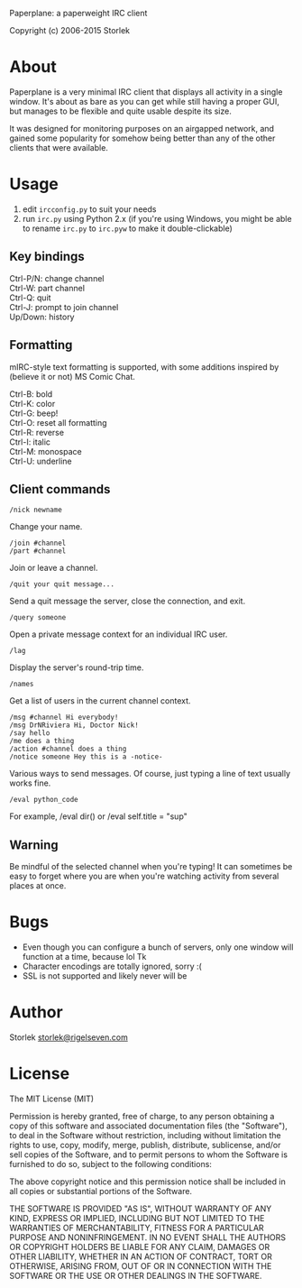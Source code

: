 Paperplane: a paperweight IRC client

Copyright (c) 2006-2015 Storlek


# About

Paperplane is a very minimal IRC client that displays all activity in
a single window. It's about as bare as you can get while still having
a proper GUI, but manages to be flexible and quite usable despite its
size.

It was designed for monitoring purposes on an airgapped network, and
gained some popularity for somehow being better than any of the other
clients that were available.


# Usage

1. edit `ircconfig.py` to suit your needs
2. run `irc.py` using Python 2.x
   (if you're using Windows, you might be able to rename `irc.py` to
   `irc.pyw` to make it double-clickable)


## Key bindings

Ctrl-P/N: change channel  
Ctrl-W: part channel  
Ctrl-Q: quit  
Ctrl-J: prompt to join channel  
Up/Down: history


## Formatting

mIRC-style text formatting is supported, with some additions inspired
by (believe it or not) MS Comic Chat.

Ctrl-B: bold  
Ctrl-K: color  
Ctrl-G: beep!  
Ctrl-O: reset all formatting  
Ctrl-R: reverse  
Ctrl-I: italic  
Ctrl-M: monospace  
Ctrl-U: underline


## Client commands

    /nick newname

Change your name.

    /join #channel
    /part #channel

Join or leave a channel.

    /quit your quit message...

Send a quit message the server, close the connection, and exit.

    /query someone

Open a private message context for an individual IRC user.

    /lag

Display the server's round-trip time.

    /names

Get a list of users in the current channel context.

    /msg #channel Hi everybody!
    /msg DrNRiviera Hi, Doctor Nick!
    /say hello
    /me does a thing
    /action #channel does a thing
    /notice someone Hey this is a -notice-

Various ways to send messages.
Of course, just typing a line of text usually works fine.

    /eval python_code

For example, /eval dir() or /eval self.title = "sup"



## Warning

Be mindful of the selected channel when you're typing! It can
sometimes be easy to forget where you are when you're watching
activity from several places at once.


# Bugs

- Even though you can configure a bunch of servers,
  only one window will function at a time, because lol Tk
- Character encodings are totally ignored, sorry :(
- SSL is not supported and likely never will be


# Author

Storlek <storlek@rigelseven.com>


# License

The MIT License (MIT)

Permission is hereby granted, free of charge, to any person obtaining a copy
of this software and associated documentation files (the "Software"), to deal
in the Software without restriction, including without limitation the rights
to use, copy, modify, merge, publish, distribute, sublicense, and/or sell
copies of the Software, and to permit persons to whom the Software is
furnished to do so, subject to the following conditions:

The above copyright notice and this permission notice shall be included in all
copies or substantial portions of the Software.

THE SOFTWARE IS PROVIDED "AS IS", WITHOUT WARRANTY OF ANY KIND, EXPRESS OR
IMPLIED, INCLUDING BUT NOT LIMITED TO THE WARRANTIES OF MERCHANTABILITY,
FITNESS FOR A PARTICULAR PURPOSE AND NONINFRINGEMENT. IN NO EVENT SHALL THE
AUTHORS OR COPYRIGHT HOLDERS BE LIABLE FOR ANY CLAIM, DAMAGES OR OTHER
LIABILITY, WHETHER IN AN ACTION OF CONTRACT, TORT OR OTHERWISE, ARISING FROM,
OUT OF OR IN CONNECTION WITH THE SOFTWARE OR THE USE OR OTHER DEALINGS IN THE
SOFTWARE.
